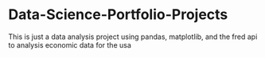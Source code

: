 # Data-Science-Portfolio-Projects
This is just a data analysis project using pandas, matplotlib, and the fred api to analysis economic data for the usa
